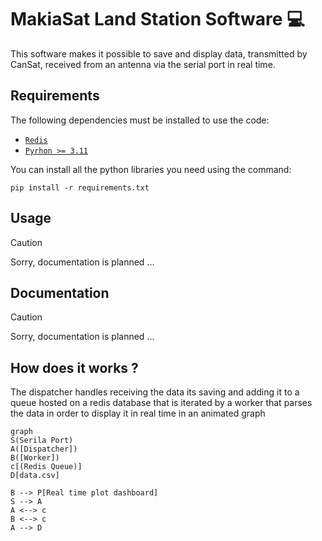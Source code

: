 # MakiaSat Land Station Software 💻
This software makes it possible to save and display data, transmitted by CanSat, received from an antenna via the serial port in real time.

## Requirements

The following dependencies must be installed to use the code:
- [`Redis`](https://redis.io/docs/latest/operate/oss_and_stack/install/install-redis/)
- [`Pyrhon >= 3.11`](https://docs.anaconda.com/free/miniconda/miniconda-install/)

You can install all the python libraries you need using the command:
```
pip install -r requirements.txt
```

## Usage
> [!CAUTION]
> Sorry, documentation is planned ...


## Documentation
> [!CAUTION]
> Sorry, documentation is planned ...

## How does it works ?

The dispatcher handles receiving the data its saving and adding it to a queue hosted on a redis database that is iterated by a worker that parses the data in order to display it in real time in an animated graph

```mermaid
graph
S(Serila Port)
A([Dispatcher])
B([Worker])
c[(Redis Queue)]
D[data.csv]

B --> P[Real time plot dashboard]
S --> A
A <--> c
B <--> c
A --> D

```
